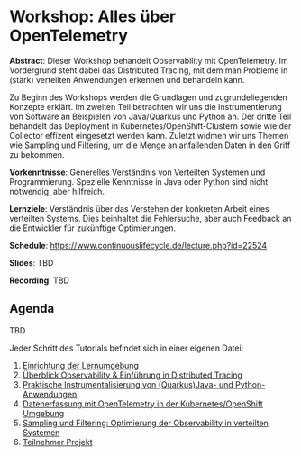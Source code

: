 # Workshop: Alles über OpenTelemetry

__Abstract__: Dieser Workshop behandelt Observability mit OpenTelemetry. Im Vordergrund steht dabei das Distributed Tracing, mit dem man Probleme in (stark) verteilten Anwendungen erkennen und behandeln kann.

Zu Beginn des Workshops werden die Grundlagen und zugrundeliegenden Konzepte erklärt. 
Im zweiten Teil betrachten wir uns die Instrumentierung von Software an Beispielen von Java/Quarkus und Python an. 
Der dritte Teil behandelt das Deployment in Kubernetes/OpenShift-Clustern sowie wie der Collector effizent eingesetzt werden kann.
Zuletzt widmen wir uns Themen wie Sampling und Filtering, um die Menge an anfallenden Daten in den Griff zu bekommen.

__Vorkenntnisse__: Generelles Verständnis von Verteilten Systemen und Programmierung. Spezielle Kenntnisse in Java oder Python sind nicht notwendig, aber hilfreich.

__Lernziele__: Verständnis über das Verstehen der konkreten Arbeit eines verteilten Systems. Dies beinhaltet die Fehlersuche, aber auch Feedback an die Entwickler für zukünftige Optimierungen.

__Schedule__: https://www.continuouslifecycle.de/lecture.php?id=22524

__Slides__: TBD

__Recording__: TBD

## Agenda

TBD

Jeder Schritt des Tutorials befindet sich in einer eigenen Datei:

1. [Einrichtung der Lernumgebung](00-prerequisites.md)
1. [Überblick Observability & Einführung in Distributed Tracing]()
1. [Praktische Instrumentalisierung von (Quarkus)Java- und Python-Anwendungen]()
1. [Datenerfassung mit OpenTelemetry in der Kubernetes/OpenShift Umgebung]()
1. [Sampling und Filtering: Optimierung der Observability in verteilten Systemen]()
1. [Teilnehmer Projekt]()
